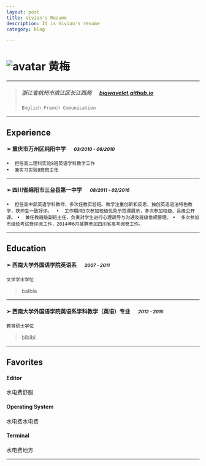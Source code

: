 ```yaml
---
layout: post
title: Vivian's Resume
description: It is Vivian's resume 
category: blog

---
```


# ![avatar][] 黄梅

---

> #####  浙江省杭州市滨江区长江西苑 &emsp; [bigwavelet.github.io][homepage]
> `English French Comunication`

---
## Experience
#### ➢	重庆市万州区纯阳中学 &emsp; <small>*03/2010 - 06/2010*</small>
`•	担任高二理科实验8班英语学科教学工作`<br>
`•	兼实习实验8班班主任`


---
#### ➢	四川省绵阳市三台县第一中学 &emsp; <small>*08/2011 - 02/2016*</small>
`•	担任高中部英语学科教师，多次任教实验班。教学注重创新和反思，独创英语语法特色教学，获师生一致好评。
`
`•	工作期间3次参加校级优秀示范课展示，多次参加校级、县级公开课。`
`•	兼任教班级副班主任，负责对学生进行心理疏导与沟通及班级常规管理。`
`•	多次参加市级统考试卷评阅工作，2014年6月被聘参加四川省高考阅卷工作。`


---
## Education
#### ➢	西南大学外国语学院英语系 &emsp; <small>*2007 - 2011*</small>
`文学学士学位`
> balbla

---
#### ➢	西南大学外国语学院英语系学科教学（英语）专业 &emsp; <small>*2012 - 2015*</small>
`教育硕士学位`
> blblbl

---
## Favorites
#### Editor
水电费舒服
#### Operating System
水电费水电费
#### Terminal
水电费地方

---
[avatar]: http://bigwavelet.github.io/images/post/vivian.JPG
[homepage]: http://bigwavelet.github.io

	


